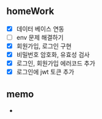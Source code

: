 ## homeWork

- [x] 데이터 베이스 연동
- [ ] env 문제 해결하기
- [x] 회원가입, 로그인 구현
- [x] 비밀번호 암호화, 유효성 검사
- [x] 로그인, 회원가입 에러코드 추가
- [x] 로그인에 jwt 토큰 추가

## memo
- 